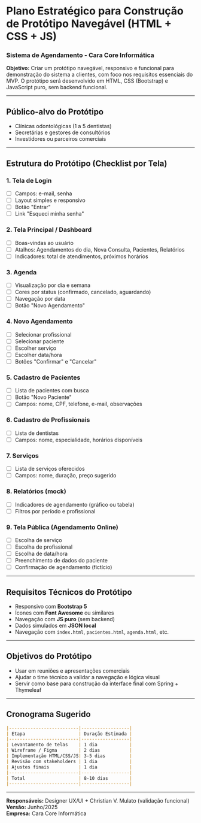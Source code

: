 
# Plano Estratégico para Construção de Protótipo Navegável (HTML + CSS + JS)

### Sistema de Agendamento - Cara Core Informática

**Objetivo:** Criar um protótipo navegável, responsivo e funcional para demonstração do sistema a clientes, com foco nos requisitos essenciais do MVP. O protótipo será desenvolvido em HTML, CSS (Bootstrap) e JavaScript puro, sem backend funcional.

---

## Público-alvo do Protótipo

- Clínicas odontológicas (1 a 5 dentistas)
- Secretárias e gestores de consultórios
- Investidores ou parceiros comerciais

---

## Estrutura do Protótipo (Checklist por Tela)

### 1. Tela de Login

- [ ] Campos: e-mail, senha
- [ ] Layout simples e responsivo
- [ ] Botão "Entrar"
- [ ] Link "Esqueci minha senha"

### 2. Tela Principal / Dashboard

- [ ] Boas-vindas ao usuário
- [ ] Atalhos: Agendamentos do dia, Nova Consulta, Pacientes, Relatórios
- [ ] Indicadores: total de atendimentos, próximos horários

### 3. Agenda

- [ ] Visualização por dia e semana
- [ ] Cores por status (confirmado, cancelado, aguardando)
- [ ] Navegação por data
- [ ] Botão "Novo Agendamento"

### 4. Novo Agendamento

- [ ] Selecionar profissional
- [ ] Selecionar paciente
- [ ] Escolher serviço
- [ ] Escolher data/hora
- [ ] Botões "Confirmar" e "Cancelar"

### 5. Cadastro de Pacientes

- [ ] Lista de pacientes com busca
- [ ] Botão "Novo Paciente"
- [ ] Campos: nome, CPF, telefone, e-mail, observações

### 6. Cadastro de Profissionais

- [ ] Lista de dentistas
- [ ] Campos: nome, especialidade, horários disponíveis

### 7. Serviços

- [ ] Lista de serviços oferecidos
- [ ] Campos: nome, duração, preço sugerido

### 8. Relatórios (mock)

- [ ] Indicadores de agendamento (gráfico ou tabela)
- [ ] Filtros por período e profissional

### 9. Tela Pública (Agendamento Online)

- [ ] Escolha de serviço
- [ ] Escolha de profissional
- [ ] Escolha de data/hora
- [ ] Preenchimento de dados do paciente
- [ ] Confirmação de agendamento (fictício)

---

## Requisitos Técnicos do Protótipo

- Responsivo com **Bootstrap 5**
- Ícones com **Font Awesome** ou similares
- Navegação com **JS puro** (sem backend)
- Dados simulados em **JSON local**
- Navegação com `index.html`, `pacientes.html`, `agenda.html`, etc.

---

## Objetivos do Protótipo

- Usar em reuniões e apresentações comerciais
- Ajudar o time técnico a validar a navegação e lógica visual
- Servir como base para construção da interface final com Spring + Thymeleaf

---

## Cronograma Sugerido

```markdown
|--------------------------|------------------|
| Etapa                    | Duração Estimada |
|--------------------------|------------------|
| Levantamento de telas    | 1 dia            |
| Wireframe / Figma        | 2 dias           |
| Implementação HTML/CSS/JS| 3-5 dias         |
| Revisão com stakeholders | 1 dia            |
| Ajustes finais           | 1 dia            |
|--------------------------|------------------|
| Total                    | 8-10 dias        |
|--------------------------|------------------|
```

---

**Responsáveis:** Designer UX/UI + Christian V. Mulato (validação funcional)  
**Versão:** Junho/2025  
**Empresa:** Cara Core Informática
